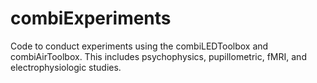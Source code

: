 # combiExperiments
Code to conduct experiments using the combiLEDToolbox and combiAirToolbox. This includes psychophysics, pupillometric, fMRI, and electrophysiologic studies.
